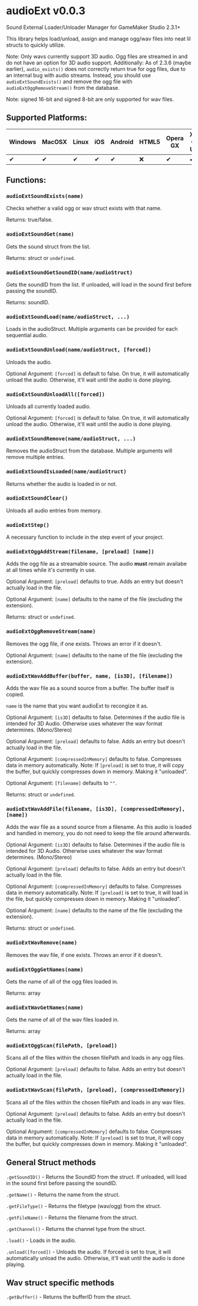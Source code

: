 # audioExt v0.0.3
 Sound External Loader/Unloader Manager for GameMaker Studio 2.3.1+
 
 This library helps load/unload, assign and manage ogg/wav files into neat lil structs to quickly utilize.

Note: Only wavs currently support 3D audio. Ogg files are streamed in and do not have an option for 3D audio support.
Additionally: As of 2.3.6 (maybe earlier), `audio_exists()` does not correctly return true for ogg files, due to an internal bug with audio streams.
Instead, you should use `audioExtSoundExists()` and remove the ogg file with `audioExtOggRemoveStream()` from the database.

Note: signed 16-bit and signed 8-bit are only supported for wav files.

## Supported Platforms:

| Windows | MacOSX | Linux | iOS | Android | HTML5 | Opera GX | Xbox One UWP |
| --- | --- | --- | --- | --- | --- | --- | --- |
|✔|✔|✔|✔|✔|❌|✔|✔|

## Functions: 

### `audioExtSoundExists(name)`

Checks whether a valid ogg or wav struct exists with that name.

Returns: true/false.

### `audioExtSoundGet(name)`

Gets the sound struct from the list.

Returns: struct or `undefined`.

### `audioExtSoundGetSoundID(name/audioStruct)`

Gets the soundID from the list. If unloaded, will load in the sound first before passing the soundID.

Returns: soundID.

### `audioExtSoundLoad(name/audioStruct, ...)`

Loads in the audioStruct. Multiple arguments can be provided for each sequential audio.

### `audioExtSoundUnload(name/audioStruct, [forced])`

Unloads the audio. 

Optional Argument: `[forced]` is default to false. On true, it will automatically unload the audio. Otherwise, it'll wait until the audio is done playing.

### `audioExtSoundUnloadAll([forced])`

Unloads all currently loaded audio. 

Optional Argument: `[forced]` is default to false. On true, it will automatically unload the audio. Otherwise, it'll wait until the audio is done playing.

### `audioExtSoundRemove(name/audioStruct, ...)` 

Removes the audioStruct from the database. Multiple arguments will remove multiple entries.

### `audioExtSoundIsLoaded(name/audioStruct)`

Returns whether the audio is loaded in or not.

### `audioExtSoundClear()`

Unloads all audio entries from memory. 

### `audioExtStep()`

A necessary function to include in the step event of your project.

### `audioExtOggAddStream(filename, [preload] [name])`

Adds the ogg file as a streamable source. The audio **must** remain availabe at all times while it's currently in use.

Optional Argument: `[preload]` defaults to true. Adds an entry but doesn't actually load in the file.

Optional Argument: `[name]` defaults to the name of the file (excluding the extension).

Returns: struct or `undefined`.

### `audioExtOggRemoveStream(name)`

Removes the ogg file, if one exists. Throws an error if it doesn't.

Optional Argument: `[name]` defaults to the name of the file (excluding the extension).

### `audioExtWavAddBuffer(buffer, name, [is3D], [filename])`

Adds the wav file as a sound source from a buffer. The buffer itself is copied. 

`name` is the name that you want audioExt to recongize it as.

Optional Argument: `[is3D]` defaults to false. Determines if the audio file is intended for 3D Audio. Otherwise uses whatever the wav format determines. (Mono/Stereo)

Optional Argument: `[preload]` defaults to false. Adds an entry but doesn't actually load in the file.

Optional Argument: `[compressedInMemory]` defaults to false. Compresses data in memory automatically. Note: If `[preload]` is set to true, it will copy the buffer, but quickly compresses down in memory. Making it "unloaded".

Optional Argument: `[filename]` defaults to `""`. 

Returns: struct or `undefined`.

### `audioExtWavAddFile(filename, [is3D], [compressedInMemory], [name])`

Adds the wav file as a sound source from a filename. As this audio is loaded and handled in memory, you do not need to keep the file around afterwards.

Optional Argument: `[is3D]` defaults to false. Determines if the audio file is intended for 3D Audio. Otherwise uses whatever the wav format determines. (Mono/Stereo)

Optional Argument: `[preload]` defaults to false. Adds an entry but doesn't actually load in the file.

Optional Argument: `[compressedInMemory]` defaults to false. Compresses data in memory automatically. Note: If `[preload]` is set to true, it will load in the file, but quickly compresses down in memory. Making it "unloaded".

Optional Argument: `[name]` defaults to the name of the file (excluding the extension).

Returns: struct or `undefined`.

### `audioExtWavRemove(name)`

Removes the wav file, if one exists. Throws an error if it doesn't.

### `audioExtOggGetNames(name)`

Gets the name of all of the ogg files loaded in.

Returns: array

### `audioExtWavGetNames(name)`

Gets the name of all of the wav files loaded in.

Returns: array

### `audioExtOggScan(filePath, [preload])`

Scans all of the files within the chosen filePath and loads in any ogg files.

Optional Argument: `[preload]` defaults to false. Adds an entry but doesn't actually load in the file.

### `audioExtWavScan(filePath, [preload], [compressedInMemory])`

Scans all of the files within the chosen filePath and loads in any wav files.

Optional Argument: `[preload]` defaults to false. Adds an entry but doesn't actually load in the file.

Optional Argument: `[compressedInMemory]` defaults to false. Compresses data in memory automatically. Note: If `[preload]` is set to true, it will copy the buffer, but quickly compresses down in memory. Making it "unloaded".

## General Struct methods

`.getSoundID()` - Returns the SoundID from the struct. If unloaded, will load in the sound first before passing the soundID.

`.getName()` - Returns the name from the struct.

`.getFileType()` - Returns the filetype (wav/ogg) from the struct.

`.getFileName()` - Returns the filename from the struct.

`.getChannel()` - Returns the channel type from the struct. 

`.load()` - Loads in the audio.

`.unload([forced])` - Unloads the audio. If forced is set to true, it will automatically unload the audio. Otherwise, it'll wait until the audio is done playing.

## Wav struct specific methods

`.getBuffer()` - Returns the bufferID from the struct.
